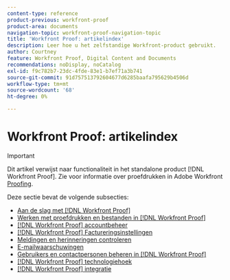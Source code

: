 ```yaml
---
content-type: reference
product-previous: workfront-proof
product-area: documents
navigation-topic: workfront-proof-navigation-topic
title: 'Workfront Proof: artikelindex'
description: Leer hoe u het zelfstandige Workfront-product gebruikt.
author: Courtney
feature: Workfront Proof, Digital Content and Documents
recommendations: noDisplay, noCatalog
exl-id: f9c782b7-23dc-4fde-83e1-b7ef71a3b741
source-git-commit: 91d757513792604677d6285baafa795629b4506d
workflow-type: tm+mt
source-wordcount: '68'
ht-degree: 0%

---
```


# Workfront Proof: artikelindex

<!-- Audited: 12/2023 -->

>[!IMPORTANT]
>
>Dit artikel verwijst naar functionaliteit in het standalone product [!DNL Workfront Proof]. Zie voor informatie over proefdrukken in Adobe Workfront [Proofing](../review-and-approve-work/proofing/proofing.md).

Deze sectie bevat de volgende subsecties:

* [Aan de slag met [!DNL Workfront Proof]](../workfront-proof/wp-getstarted/getting-started-with-workfront-proof.md)
* [Werken met proefdrukken en bestanden in [!DNL Workfront Proof]](../workfront-proof/wp-work-proofsfiles/wp-work-proofs-files.md)
* [[!DNL Workfront Proof] accountbeheer](../workfront-proof/wp-acct-admin/wp-account-admin.md)
* [[!DNL Workfront Proof] Factureringsinstellingen](../workfront-proof/wp-billingsettings/wp-billing-settings.md)
* [Meldingen en herinneringen controleren](../workfront-proof/wp-emailsntfctns/wp-emails-and-notifications.md)
* [E-mailwaarschuwingen](../workfront-proof/wp-emailsntfctns/email-alerts/email-alerts.md)
* [Gebruikers en contactpersonen beheren in [!DNL Workfront Proof]](../workfront-proof/wp-mnguserscontacts/manage-user-contacts.md)
* [[!DNL Workfront Proof] technologiehoek](../workfront-proof/wp-tech-corner/tech-corner.md)
* [[!DNL Workfront Proof] integratie](../workfront-proof/wp-integrations/wp-integrations.md)
